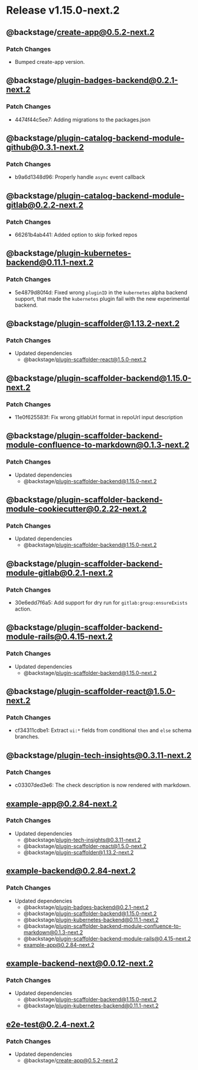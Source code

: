 # Release v1.15.0-next.2

## @backstage/create-app@0.5.2-next.2

### Patch Changes

- Bumped create-app version.

## @backstage/plugin-badges-backend@0.2.1-next.2

### Patch Changes

- 4474f44c5ee7: Adding migrations to the packages.json

## @backstage/plugin-catalog-backend-module-github@0.3.1-next.2

### Patch Changes

- b9a6d1348d96: Properly handle `async` event callback

## @backstage/plugin-catalog-backend-module-gitlab@0.2.2-next.2

### Patch Changes

- 66261b4ab441: Added option to skip forked repos

## @backstage/plugin-kubernetes-backend@0.11.1-next.2

### Patch Changes

- 5e4879d80f4d: Fixed wrong `pluginID` in the `kubernetes` alpha backend support, that made the `kubernetes` plugin fail with the new experimental backend.

## @backstage/plugin-scaffolder@1.13.2-next.2

### Patch Changes

- Updated dependencies
  - @backstage/plugin-scaffolder-react@1.5.0-next.2

## @backstage/plugin-scaffolder-backend@1.15.0-next.2

### Patch Changes

- 11e0f625583f: Fix wrong gitlabUrl format in repoUrl input description

## @backstage/plugin-scaffolder-backend-module-confluence-to-markdown@0.1.3-next.2

### Patch Changes

- Updated dependencies
  - @backstage/plugin-scaffolder-backend@1.15.0-next.2

## @backstage/plugin-scaffolder-backend-module-cookiecutter@0.2.22-next.2

### Patch Changes

- Updated dependencies
  - @backstage/plugin-scaffolder-backend@1.15.0-next.2

## @backstage/plugin-scaffolder-backend-module-gitlab@0.2.1-next.2

### Patch Changes

- 30e6edd7f6a5: Add support for dry run for `gitlab:group:ensureExists` action.

## @backstage/plugin-scaffolder-backend-module-rails@0.4.15-next.2

### Patch Changes

- Updated dependencies
  - @backstage/plugin-scaffolder-backend@1.15.0-next.2

## @backstage/plugin-scaffolder-react@1.5.0-next.2

### Patch Changes

- cf34311cdbe1: Extract `ui:*` fields from conditional `then` and `else` schema branches.

## @backstage/plugin-tech-insights@0.3.11-next.2

### Patch Changes

- c03307ded3e6: The check description is now rendered with markdown.

## example-app@0.2.84-next.2

### Patch Changes

- Updated dependencies
  - @backstage/plugin-tech-insights@0.3.11-next.2
  - @backstage/plugin-scaffolder-react@1.5.0-next.2
  - @backstage/plugin-scaffolder@1.13.2-next.2

## example-backend@0.2.84-next.2

### Patch Changes

- Updated dependencies
  - @backstage/plugin-badges-backend@0.2.1-next.2
  - @backstage/plugin-scaffolder-backend@1.15.0-next.2
  - @backstage/plugin-kubernetes-backend@0.11.1-next.2
  - @backstage/plugin-scaffolder-backend-module-confluence-to-markdown@0.1.3-next.2
  - @backstage/plugin-scaffolder-backend-module-rails@0.4.15-next.2
  - example-app@0.2.84-next.2

## example-backend-next@0.0.12-next.2

### Patch Changes

- Updated dependencies
  - @backstage/plugin-scaffolder-backend@1.15.0-next.2
  - @backstage/plugin-kubernetes-backend@0.11.1-next.2

## e2e-test@0.2.4-next.2

### Patch Changes

- Updated dependencies
  - @backstage/create-app@0.5.2-next.2
